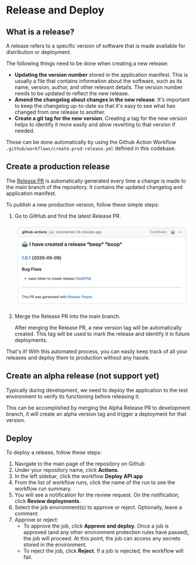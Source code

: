 # Release and Deploy

## What is a release?

A release refers to a specific version of software that is made available for distribution or deployment.

The following things need to be done when creating a new release:

- **Updating the version number** stored in the application manifest. This is usually a file that contains information about the software, such as its name, version, author, and other relevant details. The version number needs to be updated to reflect the new release.
- **Amend the changelog about changes in the new release**. It's important to keep the changelog up-to-date so that it's easy to see what has changed from one release to another.
- **Create a git tag for the new version**. Creating a tag for the new version helps to identify it more easily and allow reverting to that version if needed.

Those can be done automatically by using the Github Action Workflow `.github/workflows/create-prod-release.yml` defined in this codebase.


## Create a production release

The [Release PR](https://github.com/googleapis/release-please#whats-a-release-pr) is automatically generated every time a change is made to the main branch of the repository. It contains the updated changelog and application manifest.

To publish a new production version, follow these simple steps:

1. Go to GitHub and find the latest Release PR.

   ![Screenshot of Release PR](https://github.com/googleapis/release-please/raw/main/screen.png)

2. Merge the Release PR into the main branch.

   After merging the Release PR, a new version tag will be automatically created. This tag will be used to mark the release and identify it in future deployments.

That's it! With this automated process, you can easily keep track of all your releases and deploy them to production without any hassle.


## Create an alpha release (not support yet)

Typically during development, we need to deploy the application to the test environment to verify its functioning before releasing it.

This can be accomplished by merging the Alpha Release PR to development branch, it will create an alpha version tag and trigger a deployment for that version.


## Deploy

To deploy a release, follow these steps:

1. Navigate to the main page of the repository on Github
1. Under your repository name, click **Actions**.
1. In the left sidebar, click the workflow **Deploy API app**
1. From the list of workflow runs, click the name of the run to see the workflow run summary.
1. You will see a notification for the review request. On the notification, click **Review deployments**.
1. Select the job environment(s) to approve or reject. Optionally, leave a comment.
1. Approve or reject:
    - To approve the job, click **Approve and deploy**. Once a job is approved (and any other environment protection rules have passed), the job will proceed. At this point, the job can access any secrets stored in the environment.
    - To reject the job, click **Reject**. If a job is rejected, the workflow will fail.
